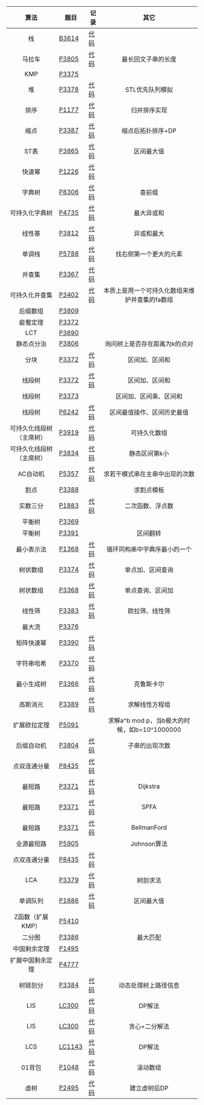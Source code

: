 | 算法 | 题目 | 记录 | 其它 |
|:-------:|--------|--------|:--------:|
| 栈 | [B3614](https://www.luogu.com.cn/problem/B3614) | [代码](https://www.luogu.com.cn/record/163586545) | |
| 马拉车 | [P3805](https://www.luogu.com.cn/problem/P3805)  | [代码](https://www.luogu.com.cn/record/163591250) | 最长回文子串的长度 |
| KMP | [P3375](https://www.luogu.com.cn/problem/P3375) | | |
| 堆 | [P3378](https://www.luogu.com.cn/problem/P3378) | [代码](https://www.luogu.com.cn/record/163592425) | STL优先队列模拟 |
| 排序 | [P1177](https://www.luogu.com.cn/problem/P1177) | [代码](https://www.luogu.com.cn/record/163593839) | 归并排序实现 |
| 缩点 | [P3387](https://www.luogu.com.cn/problem/P3387) | [代码](https://www.luogu.com.cn/record/124300900) | 缩点后拓扑排序+DP |
| ST表 | [P3865](https://www.luogu.com.cn/problem/P3865) | [代码](https://www.luogu.com.cn/record/124004599) | 区间最大值 |
| 快速幂 | [P1226](https://www.luogu.com.cn/problem/P1226) | [代码](https://www.luogu.com.cn/record/163595933) | |
| 字典树 | [P8306](https://www.luogu.com.cn/problem/P8306) | [代码](https://www.luogu.com.cn/record/124108179) | 查前缀 |
| 可持久化字典树 | [P4735](https://www.luogu.com.cn/problem/P4735) | [代码](https://www.luogu.com.cn/record/164736271) | 最大异或和 |
| 线性基 | [P3812](https://www.luogu.com.cn/problem/P3812) | [代码](https://www.luogu.com.cn/record/125099701) | 异或和最大 |
| 单调栈 | [P5788](https://www.luogu.com.cn/problem/P5788) | [代码](https://www.luogu.com.cn/record/163597631) | 找右侧第一个更大的元素 |
| 并查集 | [P3367](https://www.luogu.com.cn/problem/P3367) | [代码](https://www.luogu.com.cn/record/163598081) | |
| 可持久化并查集 | [P3402](https://www.luogu.com.cn/problem/P3402) | [代码](https://www.luogu.com.cn/record/123393988) | 本质上是用一个可持久化数组来维护并查集的fa数组 |
| 后缀数组 | [P3809](https://www.luogu.com.cn/problem/P3809) | | |
| 裴蜀定理 | [P3372](https://www.luogu.com.cn/problem/P3372) | | |
| LCT | [P3690](https://www.luogu.com.cn/problem/P3690) | | |
| 静态点分治 | [P3806](https://www.luogu.com.cn/problem/P3806) | | 询问树上是否存在距离为k的点对 |
| 分块 | [P3372](https://www.luogu.com.cn/problem/P3372) | [代码](https://www.luogu.com.cn/record/124661732) | 区间加、区间和 |
| 线段树 | [P3372](https://www.luogu.com.cn/problem/P3372) | [代码](https://www.luogu.com.cn/record/86823146) | 区间加、区间和 |
| 线段树 | [P3373](https://www.luogu.com.cn/problem/P3373) | | 区间加、区间乘、区间和 |
| 线段树 | [P6242](https://www.luogu.com.cn/problem/P6242) | [代码](https://www.luogu.com.cn/record/87807913) | 区间最值操作、区间历史最值 |
| 可持久化线段树（主席树） | [P3919](https://www.luogu.com.cn/problem/P3919) | [代码](https://www.luogu.com.cn/record/123384847) | 可持久化数组 |
| 可持久化线段树（主席树） | [P3834](https://www.luogu.com.cn/problem/P3834) | [代码](https://www.luogu.com.cn/record/123379708) | 静态区间第k小 |
| AC自动机 | [P5357](https://www.luogu.com.cn/problem/P5357) | [代码](https://www.luogu.com.cn/record/158359824) | 求若干模式串在主串中出现的次数 |
| 割点 | [P3388](https://www.luogu.com.cn/problem/P3388) | | 求割点模板 |
| 实数三分 | [P1883](https://www.luogu.com.cn/problem/P1883) | [代码](https://www.luogu.com.cn/record/101749147) | 二次函数、浮点数 |
| 平衡树 | [P3369](https://www.luogu.com.cn/problem/P3369) | | |
| 平衡树 | [P3391](https://www.luogu.com.cn/problem/P3391) | | 区间翻转 |
| 最小表示法 | [P1368](https://www.luogu.com.cn/problem/P1368) | [代码](https://www.luogu.com.cn/record/86543834) | 循环同构串中字典序最小的一个 |
| 树状数组 | [P3374](https://www.luogu.com.cn/problem/P3374) | [代码](https://www.luogu.com.cn/record/163601068) | 单点加、区间查询 |
| 树状数组 | [P3368](https://www.luogu.com.cn/problem/P3368) | [代码](https://www.luogu.com.cn/record/163601798) | 单点查询、区间加 |
| 线性筛 | [P3383](https://www.luogu.com.cn/problem/P3383) | [代码](https://www.luogu.com.cn/record/87263453) | 欧拉筛、线性筛 |
| 最大流 | [P3376](https://www.luogu.com.cn/problem/P3376) | | |
| 矩阵快速幂 | [P3390](https://www.luogu.com.cn/problem/P3390) | [代码](https://www.luogu.com.cn/record/163603169) | |
| 字符串哈希 | [P3370](https://www.luogu.com.cn/problem/P3370) | [代码](https://www.luogu.com.cn/record/124106916) | |
| 最小生成树 | [P3366](https://www.luogu.com.cn/problem/P3366) | [代码](https://www.luogu.com.cn/record/86899397) | 克鲁斯卡尔 |
| 高斯消元 | [P3389](https://www.luogu.com.cn/problem/P3389) | [代码](https://www.luogu.com.cn/record/86899397) | 求解线性方程组 |
| 扩展欧拉定理 | [P5091](https://www.luogu.com.cn/problem/P5091) | | 求解a^b mod p，当b极大的时候，如b=10^1000000 |
| 后缀自动机 | [P3804](https://www.luogu.com.cn/problem/P3804) | [代码](https://www.luogu.com.cn/record/124070592) |  子串的出现次数 |
| 点双连通分量 | [P8435](https://www.luogu.com.cn/problem/P8435) | [代码](https://www.luogu.com.cn/record/112226019) | |
| 最短路 | [P3371](https://www.luogu.com.cn/problem/P3371) | [代码](https://www.luogu.com.cn/record/86878607) | Dijkstra |
| 最短路 | [P3371](https://www.luogu.com.cn/problem/P3371) | [代码](https://www.luogu.com.cn/record/86881129) | SPFA |
| 最短路 | [P3371](https://www.luogu.com.cn/problem/P3371) | [代码](https://www.luogu.com.cn/record/86880433) | BellmanFord |
| 全源最短路 | [P5905](https://www.luogu.com.cn/problem/P5905) | | Johnson算法 |
| 点双连通分量 | [P8435](https://www.luogu.com.cn/problem/P8435) | [代码](https://www.luogu.com.cn/record/112226019) | |
| LCA | [P3379](https://www.luogu.com.cn/problem/P3379) | [代码](https://www.luogu.com.cn/record/86908683) | 树剖求法 |
| 单调队列 | [P1886](https://www.luogu.com.cn/problem/P1886) | [代码](https://www.luogu.com.cn/record/101502837) | 区间最大值 |
| Z函数（扩展KMP） | [P5410](https://www.luogu.com.cn/problem/P5410) | | |
| 二分图 | [P3386](https://www.luogu.com.cn/problem/P3386) | | 最大匹配 |
| 中国剩余定理 | [P1495](https://www.luogu.com.cn/problem/P1495) | | |
| 扩展中国剩余定理 | [P4777](https://www.luogu.com.cn/problem/P4777) | | |
| 树链剖分 | [P3384](https://www.luogu.com.cn/problem/P3384) | [代码](https://www.luogu.com.cn/record/86935904) | 动态处理树上路径信息 |
| LIS | [LC300](https://leetcode.cn/problems/longest-increasing-subsequence/description/) | [代码](https://leetcode.cn/problems/longest-increasing-subsequence/submissions/414630459/) | DP解法 |
| LIS | [LC300](https://leetcode.cn/problems/longest-increasing-subsequence/description/) | [代码](https://leetcode.cn/problems/longest-increasing-subsequence/submissions/416834469/) | 贪心+二分解法 |
| LCS | [LC1143](https://leetcode.cn/problems/longest-common-subsequence/description/) | [代码](https://leetcode.cn/problems/longest-common-subsequence/submissions/414687183/) | DP解法 |
| 01背包 | [P1048](https://www.luogu.com.cn/problem/P1048) | [代码](https://www.luogu.com.cn/record/86328866) | 滚动数组 |
| 虚树 | [P2495](https://www.luogu.com.cn/problem/P2495) | [代码](https://www.luogu.com.cn/record/142682043) | 建立虚树后DP |



